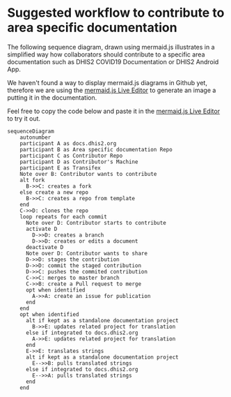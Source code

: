# Suggested workflow to contribute to area specific documentation

The following sequence diagram, drawn using mermaid.js illustrates in a simplified way how collaborators should contribute to a specific area documentation such as DHIS2 COVID19 Documentation or DHIS2 Android App.

We haven't found a way to display mermaid.js diagrams in Github yet, therefore we are using the [mermaid.js Live Editor](https://mermaid-js.github.io/mermaid-live-editor/) to generate an image a putting it in the documentation.

Feel free to copy the code below and paste it in the [mermaid.js Live Editor](https://mermaid-js.github.io/mermaid-live-editor/) to try it out.

```mermaid
sequenceDiagram
    autonumber
    participant A as docs.dhis2.org
    participant B as Area specific documentation Repo
    participant C as Contributor Repo
    participant D as Contributor's Machine
    participant E as Transifex
    Note over B: Contributor wants to contribute
    alt fork
      B->>C: creates a fork
    else create a new repo
      B->>C: creates a repo from template
    end
    C->>D: clones the repo
    loop repeats for each commit
      Note over D: Contributor starts to contribute
      activate D
        D->>D: creates a branch
        D->>D: creates or edits a document
      deactivate D
      Note over D: Contributor wants to share
      D->>D: stages the contribution
      D->>D: commit the staged contribution
      D->>C: pushes the commited contribution
      C->>C: merges to master branch
      C->>B: create a Pull request to merge
      opt when identified
        A->>A: create an issue for publication
      end
    end
    opt when identified
      alt if kept as a standalone documentation project
        B->>E: updates related project for translation
      else if integrated to docs.dhis2.org
        A->>E: updates related project for translation
      end
      E->>E: translates strings
      alt if kept as a standalone documentation project
        E-->>B: pulls translated strings
      else if integrated to docs.dhis2.org
        E-->>A: pulls translated strings
      end
    end
```
